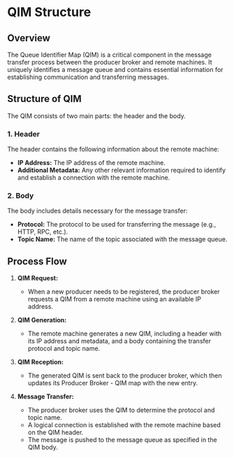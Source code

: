 # QIM Structure

## Overview

The Queue Identifier Map (QIM) is a critical component in the message transfer process between the producer broker and remote machines. It uniquely identifies a message queue and contains essential information for establishing communication and transferring messages.

## Structure of QIM

The QIM consists of two main parts: the header and the body.

### 1. Header

The header contains the following information about the remote machine:

- **IP Address:** The IP address of the remote machine.
- **Additional Metadata:** Any other relevant information required to identify and establish a connection with the remote machine.

### 2. Body

The body includes details necessary for the message transfer:

- **Protocol:** The protocol to be used for transferring the message (e.g., HTTP, RPC, etc.).
- **Topic Name:** The name of the topic associated with the message queue.

## Process Flow

1. **QIM Request:**
   - When a new producer needs to be registered, the producer broker requests a QIM from a remote machine using an available IP address.
   
2. **QIM Generation:**
   - The remote machine generates a new QIM, including a header with its IP address and metadata, and a body containing the transfer protocol and topic name.
   
3. **QIM Reception:**
   - The generated QIM is sent back to the producer broker, which then updates its Producer Broker - QIM map with the new entry.

4. **Message Transfer:**
   - The producer broker uses the QIM to determine the protocol and topic name.
   - A logical connection is established with the remote machine based on the QIM header.
   - The message is pushed to the message queue as specified in the QIM body.
